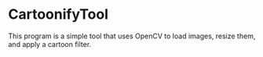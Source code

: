 # CartoonifyTool
This program is a simple tool that uses OpenCV to load images, resize them, and apply a cartoon filter.


